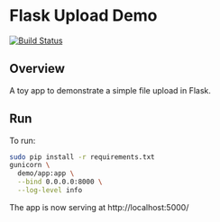# Flask Upload Demo

[![Build Status](https://travis-ci.org/mtlynch/flask_upload_demo.svg?branch=master)](https://travis-ci.org/mtlynch/flask_upload_demo)

## Overview

A toy app to demonstrate a simple file upload in Flask.

## Run

To run:

```bash
sudo pip install -r requirements.txt
gunicorn \
  demo/app:app \
  --bind 0.0.0.0:8000 \
  --log-level info
```

The app is now serving at http://localhost:5000/
